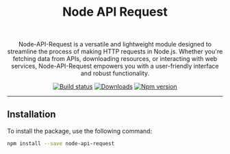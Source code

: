 <div align="center">
	<h1>Node API Request</h1> 
	<br>
	<p>Node-API-Request is a versatile and lightweight module designed to streamline the process of making HTTP requests in Node.js. Whether you're fetching data from APIs, downloading resources, or interacting with web services, Node-API-Request empowers you with a user-friendly interface and robust functionality.</p>
	<a href="https://github.com/jaynath-d/node-api-request/actions"><img src="https://github.com/jaynath-d/node-api-request/workflows/ci/badge.svg?branch=main" alt="Build status"></a>
	<a href="https://www.npmjs.com/package/node-api-request"><img src="https://img.shields.io/npm/dw/node-api-request" alt="Downloads"></a>
	<a href="https://www.npmjs.com/package/node-api-request"><img src="https://img.shields.io/npm/v/node-api-request" alt="Npm version"></a>
</div>

---

## Installation
To install the package, use the following command:
```sh
npm install --save node-api-request
```
